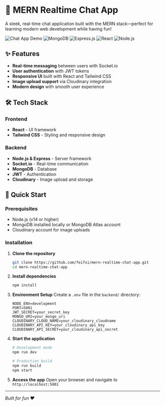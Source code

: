# 💬 MERN Realtime Chat App

A sleek, real-time chat application built with the MERN stack—perfect for learning modern web development while having fun!

![Chat App Demo](https://img.shields.io/badge/Status-Active-brightgreen) ![MongoDB](https://img.shields.io/badge/MongoDB-4EA94B?style=flat&logo=mongodb&logoColor=white) ![Express.js](https://img.shields.io/badge/Express.js-404D59?style=flat&logo=express&logoColor=white) ![React](https://img.shields.io/badge/React-20232A?style=flat&logo=react&logoColor=61DAFB) ![Node.js](https://img.shields.io/badge/Node.js-43853D?style=flat&logo=node.js&logoColor=white)

## ✨ Features

- **Real-time messaging** between users with Socket.io
- **User authentication** with JWT tokens
- **Responsive UI** built with React and Tailwind CSS
- **Image upload support** via Cloudinary integration
- **Modern design** with smooth user experience

## 🛠️ Tech Stack

### Frontend
- **React** - UI framework
- **Tailwind CSS** - Styling and responsive design

### Backend
- **Node.js & Express** - Server framework
- **Socket.io** - Real-time communication
- **MongoDB** - Database
- **JWT** - Authentication
- **Cloudinary** - Image upload and storage

## 🚀 Quick Start

### Prerequisites
- Node.js (v14 or higher)
- MongoDB installed locally or MongoDB Atlas account
- Cloudinary account for image uploads

### Installation

1. **Clone the repository**
   ```bash
   git clone https://github.com/feifxi/mern-realtime-chat-app.git
   cd mern-realtime-chat-app
   ```

2. **Install dependencies**
   ```bash
   npm install
   ```

3. **Environment Setup**
   Create a `.env` file in the `backend/` directory:
   ```env
   NODE_ENV=development
   PORT=5001
   JWT_SECRET=your_secret_key
   MONGO_URI=your_mongo_uri
   CLOUDINARY_CLOUD_NAME=your_cloudinary_cloudname
   CLOUDINARY_API_KEY=your_cloudinary_api_key
   CLOUDINARY_API_SECRET=your_cloudinary_api_secret
   ```

4. **Start the application**
   ```bash
   # Development mode
   npm run dev
   
   # Production build
   npm run build
   npm start
   ```

5. **Access the app**
   Open your browser and navigate to `http://localhost:5001`

---
*Built for fun ❤️*
